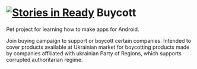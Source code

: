 [![Stories in Ready](https://badge.waffle.io/meseer/boycott.png?label=ready)](https://waffle.io/meseer/boycott)
Buycott
=======
Pet project for learning how to make apps for Android.

Join buying campaign to support or boycott certain companies. Intended to cover products available
at Ukrainian market for boycotting products made by companies affiliated with ukrainian Party of
Regions, which supports corrupted authoritarian regime.
